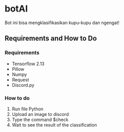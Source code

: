 # botAI
Bot ini bisa mengklasifikasikan kupu-kupu dan ngengat!

## Requirements and How to Do
### Requirements
* Tensorflow 2.13
* Pillow
* Numpy
* Request
* Discord.py
### How to do
1. Run file Python
2. Upload an image to discord
3. Type the command $check
4. Wait to see the result of the classification
